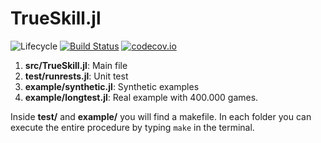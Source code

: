 # TrueSkill.jl

![Lifecycle](https://img.shields.io/badge/lifecycle-experimental-orange.svg)<!--
![Lifecycle](https://img.shields.io/badge/lifecycle-maturing-blue.svg)
![Lifecycle](https://img.shields.io/badge/lifecycle-stable-green.svg)
![Lifecycle](https://img.shields.io/badge/lifecycle-retired-orange.svg)
![Lifecycle](https://img.shields.io/badge/lifecycle-archived-red.svg)
![Lifecycle](https://img.shields.io/badge/lifecycle-dormant-blue.svg) -->
[![Build Status](https://travis-ci.com/glandfried/TrueSkill.jl.svg?branch=master)](https://travis-ci.com/glandfried/TrueSkill.jl)
[![codecov.io](http://codecov.io/github/glandfried/TrueSkill.jl/coverage.svg?branch=master)](http://codecov.io/github/glandfried/TrueSkill.jl?branch=master)



1. **src/TrueSkill.jl**: Main file
2. **test/runrests.jl**: Unit test
3. **example/synthetic.jl**: Synthetic examples
4. **example/longtest.jl**: Real example with 400.000 games.

Inside **test/** and **example/** you will find a makefile. In each folder you can execute the entire procedure by typing `make` in the terminal. 






